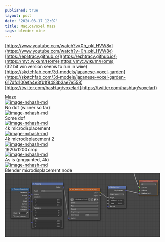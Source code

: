 ```yaml
---
published: true
layout: post
date: '2020-03-17 12:07'
title: MaqicaVoxel Maze
tags: blender mine
---
```

[https://www.youtube.com/watch?v=Oh_pkLHVW8o](https://www.youtube.com/watch?v=Oh_pkLHVW8o)  
[https://ephtracy.github.io/](https://ephtracy.github.io/)  
[https://mvc.wiki/m/Home](https://mvc.wiki/m/Home)  
(32 bit win version seems to run in wine)  
[https://sketchfab.com/3d-models/japanese-voxel-garden](https://sketchfab.com/3d-models/japanese-voxel-garden-617dfd100efa4e3fb1f8483b3ae7e558)  
[https://twitter.com/hashtag/voxelart](https://twitter.com/hashtag/voxelart)

Maze  
[![image-nohash-md](https://images.weserv.nl/?url=https://i.imgur.com/kYi7Kxdl.png)](https://images.weserv.nl/?url=https://i.imgur.com/kYi7Kxd.png)  
No dof (winner so far)   
[![image-nohash-md](https://images.weserv.nl/?url=https://i.imgur.com/YPbFQ3el.png)](https://images.weserv.nl/?url=https://i.imgur.com/YPbFQ3e.png)  
Some dof  
[![image-nohash-md](https://images.weserv.nl/?url=https://i.imgur.com/69ZEL7El.png)](https://images.weserv.nl/?url=https://i.imgur.com/69ZEL7E.png)  
4k microdisplacement  
[![image-nohash-md](https://images.weserv.nl/?url=https://i.imgur.com/xVxG4Nvl.png)](https://images.weserv.nl/?url=https://i.imgur.com/xVxG4Nv.png)  
4k microdisplacement 2  
[![image-nohash-md](https://images.weserv.nl/?url=https://i.imgur.com/QNh85hHl.jpg)](https://images.weserv.nl/?url=https://i.imgur.com/QNh85hH.jpg)  
1920x1200 crop  
[![image-nohash-md](https://images.weserv.nl/?url=https://i.imgur.com/VlPvG7vl.png)](https://images.weserv.nl/?url=https://i.imgur.com/VlPvG7v.png)  
As is (pngqunted, 4k)  
[![image-nohash-md](https://images.weserv.nl/?url=https://i.imgur.com/Yy3hjO8.png)](https://images.weserv.nl/?url=https://i.imgur.com/s5luPdb.png)  
Blender microdisplacement node  
![microdisplacement](/media/microdisplacement-node-fs8.png)


